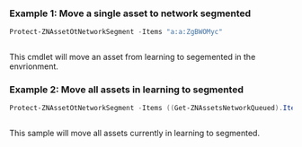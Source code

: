 ### Example 1: Move a single asset to network segmented
```powershell
Protect-ZNAssetOtNetworkSegment -Items "a:a:ZgBWOMyc"
```

```output

```

This cmdlet will move an asset from learning to segemented in the envrionment.

### Example 2: Move all assets in learning to segmented
```powershell
Protect-ZNAssetOtNetworkSegment -Items ((Get-ZNAssetsNetworkQueued).Items.Id)
```

```output

```

This sample will move all assets currently in learning to segmented.

